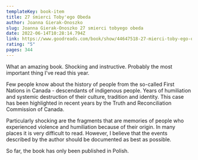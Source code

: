 ```yaml
---
templateKey: book-item
title: 27 śmierci Toby'ego Obeda
author: Joanna Gierak-Onoszko
slug: Joanna Gierak-Onoszko 27 smierci tobyego obeda
date: 2022-06-14T10:28:14.794Z
link: https://www.goodreads.com/book/show/44647518-27-mierci-toby-ego-obeda?ac=1&from_search=true&qid=GkZE5mTO1f&rank=1
rating: "5"
pages: 344
---
```

What an amazing book. Shocking and instructive. Probably the most important thing I've read this year.

Few people know about the history of people from the so-called First Nations in Canada - descendants of indigenous people. Years of humiliation and systemic destruction of their culture, tradition and identity. This case has been highlighted in recent years by the Truth and Reconciliation Commission of Canada.

Particularly shocking are the fragments that are memories of people who experienced violence and humiliation because of their origin. In many places it is very difficult to read. However, I believe that the events described by the author should be documented as best as possible.

So far, the book has only been published in Polish.